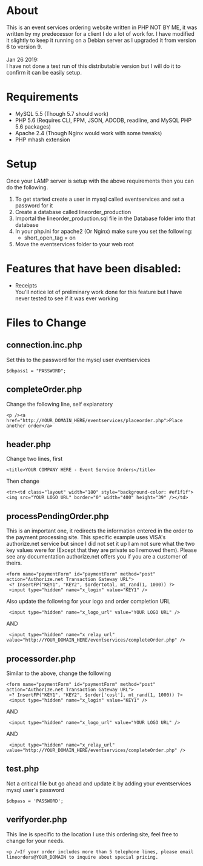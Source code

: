 # About
This is an event services ordering website written in PHP NOT BY ME, it was written by my predecessor for a client I do a lot of work for. I have modified it slightly to keep it running on a Debian server as I upgraded it from version 6 to version 9. 
<br><br>
Jan 26 2019:<br>
I have not done a test run of this distributable version but I will do it to confirm it can be easily setup.


# Requirements
- MySQL 5.5 (Though 5.7 should work)
- PHP 5.6 (Requires CLI, FPM, JSON, ADODB, readline, and MySQL PHP 5.6 packages)
- Apache 2.4 (Though Nginx would work with some tweaks)
- PHP mhash extension


# Setup
Once your LAMP server is setup with the above requirements then you can do the following.
1) To get started create a user in mysql called eventservices and set a password for it
2) Create a database called lineorder_production
3) Importal the lineorder_production.sql file in the Database folder into that database
4) In your php.ini for apache2 (Or Nginx) make sure you set the following:
	- short_open_tag = on
3) Move the eventservices folder to your web root 



# Features that have been disabled:
- Receipts<br>
You'll notice  lot of preliminary work done for this feature but I have never tested to see if it was ever working


# Files to Change
## connection.inc.php
Set this to the password for the mysql user eventservices 
```
$dbpass1 = "PASSWORD";
```
## completeOrder.php
Change the following line, self explanatory
```
<p /><a href="http://YOUR_DOMAIN_HERE/eventservices/placeorder.php">Place another order</a>
```

## header.php 
Change two lines, first 
```
<title>YOUR COMPANY HERE - Event Service Orders</title>
```
Then change
```
<tr><td class="layout" width="180" style="background-color: #ef1f1f"><img src="YOUR LOGO URL" border="0" width="400" height="39" /></td>
```


## processPendingOrder.php
This is an important one, it redirects the information entered in the order to the payment processing site.
This specific example uses VISA's authorize.net service but since I did not set it up I am not sure what the 
two key values were for (Except that they are private so I removed them). Please see any documentation authorize.net offers 
you if you are a customer of theirs. 
```
<form name="paymentForm" id="paymentForm" method="post" action="Authorize.net Transaction Gateway URL">
 <? InsertFP("KEY1", "KEY2", $ordertotal, mt_rand(1, 1000)) ?>
 <input type="hidden" name="x_login" value="KEY1" />
```
Also update the following for your logo and order completion URL
```
 <input type="hidden" name="x_logo_url" value="YOUR LOGO URL" />
```
 AND
```
 <input type="hidden" name="x_relay_url" value="http://YOUR_DOMAIN_HERE/eventservices/completeOrder.php" />
```
 
 
## processorder.php
Similar to the above, change the following
```
<form name="paymentForm" id="paymentForm" method="post" action="Authorize.net Transaction Gateway URL">
 <? InsertFP("KEY1", "KEY2", $order['cost'], mt_rand(1, 1000)) ?>
 <input type="hidden" name="x_login" value="KEY1" />
```
AND
```
 <input type="hidden" name="x_logo_url" value="YOUR LOGO URL" />
```
AND
```
 <input type="hidden" name="x_relay_url" value="http://YOUR_DOMAIN_HERE/eventservices/completeOrder.php" />
```
 
 
 
## test.php
Not a critical file but go ahead and update it by
adding your eventservices mysql user's password 
```
$dbpass = 'PASSWORD';
```



## verifyorder.php
This line is specific to the location I use this ordering site, feel free to change for your needs.
```
<p />If your order includes more than 5 telephone lines, please email lineorders@YOUR_DOMAIN to inquire about special pricing.
```

 
 
